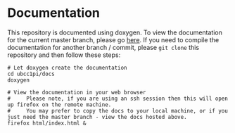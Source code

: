 # Documentation

This repository is documented using doxygen. To view the documentation for the current master branch, please go [here](https://www.hep.phy.cam.ac.uk/~asmith/ubcc1pi-docs/).
If you need to compile the documentation for another branch / commit, please `git clone` this repository and then follow these steps:

```
# Let doxygen create the documentation
cd ubcc1pi/docs
doxygen

# View the documentation in your web browser
#     Please note, if you are using an ssh session then this will open up firefox on the remote machine.
#     You may prefer to copy the docs to your local machine, or if you just need the master branch - view the docs hosted above.
firefox html/index.html &
```
